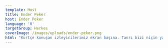 ```yaml
---
template: Host
title: Ender Peker
host: Ender Peker
language: '0'
targetGroup: Herkes
coverImage: /images/uploads/ender-peker.png
html: "Kürtçe konuşan izleyicilerimiz ekran başına. Tanrı bizi niçin yarattı\r ve nasıl yaşamamızı istiyor? İncil’e inanan Hristiyanlar imanlarını\r ne kadar yaşayabiliyor? Hristiyanlık hakkında yanlış bilinen\r gerçekler neler? Mardin Protestan Kilisesi pastörü Ender Peker’in\r İncil kitabı üzerine konuşmalarından oluşan Kürtçe dilinde\r hazırladığı program İncil Ahlakı, Kanal Hayat ekranlarında sizlerle."
---
```


